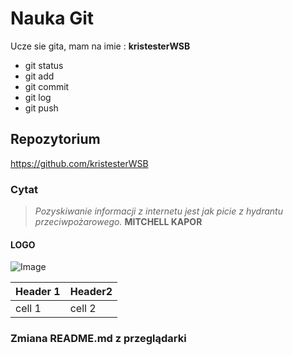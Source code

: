 # Nauka Git
Ucze sie gita, mam na imie : **kristesterWSB**

- git status
- git add
- git commit
- git log
- git push
## Repozytorium
 https://github.com/kristesterWSB
 ### Cytat
 > *Pozyskiwanie informacji z internetu jest jak picie z hydrantu przeciwpożarowego.* **MITCHELL KAPOR**

 #### LOGO
 ![Image](https://th.bing.com/th/id/OIP.xh0q4ty9fbBhvzVMiQzHaAHaJU?w=132&h=180&c=7&o=5&pid=1.7)

Header 1| Header2
--------|--------
cell 1| cell 2

### Zmiana README.md z przeglądarki
